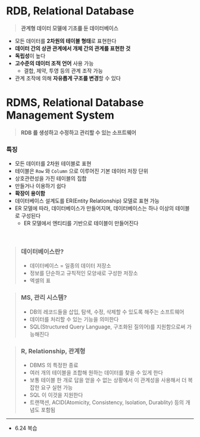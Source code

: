 # RDB, Relational Database

> **관계형 데이터 모델에 기초를 둔 데이터베이스**

* 모든 데이터를 **2차원의 테이블 형태**로 표현한다
* **데이터 간의 상관 관계에서 개체 간의 관계를 표현한 것**
* **독립성**이 높다
* **고수준의 데이터 조적 언어** 사용 가능
    * 결합, 제약, 투영 등의 관계 조작 가능
* 관계 조작에 의해 **자유롭게 구조를 변경**할 수 있다

# RDMS, Relational Database Management System

> **RDB 를 생성하고 수정하고 관리할 수 있는 소프트웨어**

### 특징

* 모든 데이터를 2차원 테이블로 표현
* 테이블은 `Row` 와 `Column` 으로 이루어진 기본 데이터 저장 단위
* 상호관련성을 가진 테이블의 집합
* 만들거나 이용하기 쉽다
* **확장이 용이함**
* 데이터베이스 설계도를 ER(Entity Relationship) 모델로 표현 가능
* ER 모델에 따라, 데이터베이스가 만들어지며, 데이터베이스는 하나 이상의 테이블로 구성된다
    * ER 모델에서 엔티티를 기반으로 테이블이 만들어진다

<br>

> ### 데이터베이스란?
> * 데이터베이스 = 일종의 데이터 저장소
> * 정보를 단순하고 규칙적인 모양새로 구성한 저장소
> * 엑셀의 표

> ### MS, 관리 시스템?
> * DB의 레코드들을 삽입, 탐색, 수정, 삭제할 수 있도록 해주는 소프트웨어
> * 데이터를 처리할 수 있는 기능을 의미한다
> * SQL(Structured Query Language, 구조화된 질의어)를 지원함으로써 가능해진다

> ### R, Relationship, 관계형
> * DBMS 의 특정한 종료
> * 여러 개의 테이블을 조합해 원하는 데이터를 찾을 수 있게 한다
> * 보통 테이블 한 개로 답을 얻을 수 없는 상황에서 이 관계성을 사용해서 더 복잡한 요구 실현 가능
> * SQL 이 이것을 지원한다
> * 트랜잭션, ACID(Atomicity, Consistency, Isolation, Durablity) 등의 개념도 포함됨


---
* 6.24 복습